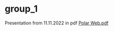 # group_1


Presentation from 11.11.2022 in pdf
[Polar Web.pdf](https://github.com/da-oulu-project-2022/group_1/files/10002954/Polar.Web.pdf)
